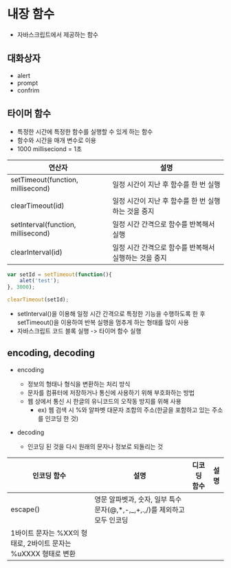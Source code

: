 # 내장 함수
- 자바스크립트에서 제공하는 함수

## 대화상자
- alert
- prompt
- confrim

## 타이머 함수
- 특정한 시간에 특정한 함수를 실행할 수 있게 하는 함수
- 함수와 시간을 매개 변수로 이용
- 1000 milliseciond = 1초

연산자|설명
---|---
setTimeout(function, millisecond)|일정 시간이 지난 후 함수를 한 번 실행
clearTimeout(id)|일정 시간이 지난 후 함수를 한 번 실행하는 것을 중지
setInterval(function, millisecond)|일정 시간 간격으로 함수를 반복해서 실행
clearInterval(id)|일정 시간 간격으로 함수를 반복해서 실행하는 것을 중지

```js
var setId = setTimeout(function(){
    alet('test');
}, 3000);

clearTimeout(setId);
``` 
- setInterval()을 이용해 일정 시간 간격으로 특정한 기능을 수행하도록 한 후 setTimeout()을 이용하여 반복 실행을 멈추게 하는 형태를 많이 사용
- 자바스크립트 코드 블록 실행 -> 타이머 함수 실행

## encoding, decoding
- encoding 
    - 정보의 형태나 형식을 변환하는 처리 방식
    - 문자를 컴퓨터에 저장하거나 통신에 사용하기 위해 부호화하는 방법
    - 웹 상에서 통신 시 한글의 유니코드의 오작동 방지를 위해 사용
        - ex) 웹 검색 시 %와 알파벳 대문자 조합의 주소(한글을 포함하고 있는 주소를 인코딩 한 것)

- decoding 
    - 인코딩 된 것을 다시 원래의 문자나 정보로 되돌리는 것

인코딩 함수|설명|디코딩 함수|설명
---|---|---|---
escape()|영문 알파벳과, 숫자, 일부 특수 문자(@,*,-,_,+,.,/)를 제외하고 모두 인코딩||
 | 1바이트 문자는 %XX의 형태로, 2바이트 문자는 %uXXXX 형태로 변환||